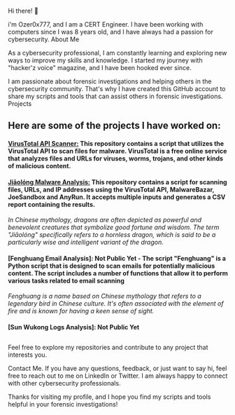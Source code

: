 Hi there! 👋

i'm Ozer0x777, and I am a CERT Engineer. I have been working with computers since I was 8 years old, and I have always had a passion for cybersecurity.
About Me

As a cybersecurity professional, I am constantly learning and exploring new ways to improve my skills and knowledge. I started my journey with "hacker'z voice" magazine, and I have been hooked ever since.

I am passionate about forensic investigations and helping others in the cybersecurity community. That's why I have created this GitHub account to share my scripts and tools that can assist others in forensic investigations.
Projects


## Here are some of the projects I have worked on:
   #### [VirusTotal API Scanner:](https://github.com/Ozer0x777/Jiaolong_Malware_Analysis) This repository contains a script that utilizes the VirusTotal API to scan files for malware. VirusTotal is a free online service that analyzes files and URLs for viruses, worms, trojans, and other kinds of malicious content.
   
   #### [Jiāolóng Malware Analysis:](https://github.com/Ozer0x777/Virus_Total_API_Scanner) This repository contains a script for scanning files, URLs, and IP addresses using the VirusTotal API, MalwareBazar, JoeSandbox and AnyRun. It accepts multiple inputs and generates a CSV report containing the results.
   *In Chinese mythology, dragons are often depicted as powerful and benevolent creatures that symbolize good fortune and wisdom. The term "Jiāolóng" specifically refers to a hornless dragon, which is said to be a particularly wise and intelligent variant of the dragon.*
   
   
   #### [Fenghuang Email Analysis]: Not Public Yet - The script "Fenghuang" is a Python script that is designed to scan emails for potentially malicious content. The script includes a number of functions that allow it to perform various tasks related to email scanning 
   *Fenghuang is a name based on Chinese mythology that refers to a legendary bird in Chinese culture. It's often associated with the element of fire and is known for having a keen sense of sight.*

   #### [Sun Wukong Logs Analysis]: Not Public Yet
## 

Feel free to explore my repositories and contribute to any project that interests you.

Contact Me. If you have any questions, feedback, or just want to say hi, feel free to reach out to me on LinkedIn or Twitter. I am always happy to connect with other cybersecurity professionals.

Thanks for visiting my profile, and I hope you find my scripts and tools helpful in your forensic investigations!
